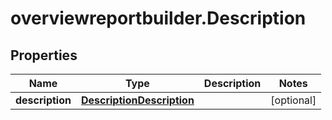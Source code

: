 # overviewreportbuilder.Description

## Properties

Name | Type | Description | Notes
------------ | ------------- | ------------- | -------------
**description** | [**DescriptionDescription**](DescriptionDescription.md) |  | [optional] 



